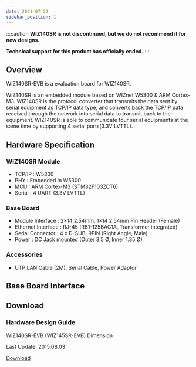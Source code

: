 ```yaml
---
date: 2021-07-22
sidebar_position: 1
---
```


:::caution
**WIZ140SR is not discontinued, but we do not recommend it for new designs.**

**Technical support for this product has officially ended.**
:::

## Overview

WIZ140SR-EVB is a evaluation board for WIZ140SR.

WIZ140SR is an embedded module based on WIZnet W5300 &  ARM Cortex-M3. WIZ140SR is the protocol converter that transmits the data sent by serial equipment as TCP/IP data type, and converts back the TCP/IP data received through the network into serial data to transmit back to the equipment. WIZ140SR is able to communicate four serial equipments at the same time by supporting 4 serial ports(3.3V LVTTL).

## Hardware Specification

### WIZ140SR Module

- TCP/IP : W5300
- PHY : Embedded in W5300
- MCU : ARM Cortex-M3 (STM32F103ZCT6)
- Serial : 4 UART (3.3V LVTTL)

### Base Board

- Module Interface : 2×14 2.54mm, 1×14 2.54mm Pin Header (Female)
- Ethernet Interface : RJ-45 (RB1-125BAG1A, Transformer integrated)
- Serial Connector : 4 x D-SUB, 9PIN (Right Angle, Male)
- Power : DC Jack mounted (Outer 3.5 Ø, Inner 1.35 Ø)

### Accessories

- UTP LAN Cable (2M), Serial Cable, Power Adaptor

## Base Board Interface

## Download

### Hardware Design Guide

WIZ140SR-EVB (WIZ145SR-EVB) Dimension

Last Update: 2015.08.03

<a href="/img/products/wiz140sr/WIZ140_145SR_EVB_DIMENSION.pdf" target="_blank">Download</a>
